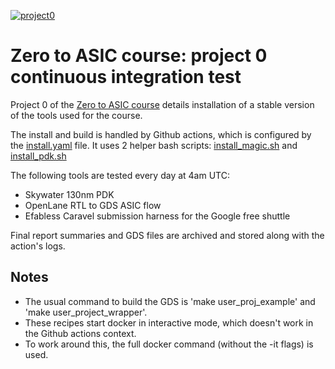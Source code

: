 [![project0](https://github.com/mattvenn/project0_test/actions/workflows/install.yaml/badge.svg)](https://github.com/mattvenn/project0_test/actions/workflows/install.yaml)

# Zero to ASIC course: project 0 continuous integration test

Project 0 of the [Zero to ASIC course](https://zerotoasiccourse.com) details installation of a stable version of the tools used for the course.

The install and build is handled by Github actions, which is configured by the [install.yaml](.github/workflows/install.yaml) file.
It uses 2 helper bash scripts: [install_magic.sh](.github/scripts/install_magic.sh) and [install_pdk.sh](.github/scripts/install_pdk.sh)

The following tools are tested every day at 4am UTC:

* Skywater 130nm PDK
* OpenLane RTL to GDS ASIC flow
* Efabless Caravel submission harness for the Google free shuttle

Final report summaries and GDS files are archived and stored along with the action's logs.

## Notes

* The usual command to build the GDS is 'make user_proj_example' and 'make user_project_wrapper'. 
* These recipes start docker in interactive mode, which doesn't work in the Github actions context.
* To work around this, the full docker command (without the -it flags) is used.
